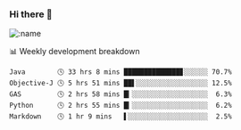 ### Hi there 👋

<!--
**lv2020/lv2020** is a ✨ _special_ ✨ repository because its `README.md` (this file) appears on your GitHub profile.

Here are some ideas to get you started:

- 🔭 I’m currently working on ...
- 🌱 I’m currently learning ...
- 👯 I’m looking to collaborate on ...
- 🤔 I’m looking for help with ...
- 💬 Ask me about ...
- 📫 How to reach me: ...
- 😄 Pronouns: ...
- ⚡ Fun fact: ...
-->
![:name](https://count.getloli.com/get/@:lv2020)
 <!-- waka-box start -->
📊 Weekly development breakdown
```text
Java        🕓 33 hrs 8 mins ██████████████▊░░░░░░ 70.7%
Objective-J 🕓 5 hrs 51 mins ██▌░░░░░░░░░░░░░░░░░░ 12.5%
GAS         🕓 2 hrs 58 mins █▎░░░░░░░░░░░░░░░░░░░  6.3%
Python      🕓 2 hrs 55 mins █▎░░░░░░░░░░░░░░░░░░░  6.2%
Markdown    🕓 1 hr 9 mins   ▌░░░░░░░░░░░░░░░░░░░░  2.5%
```
<!-- Powered by https://github.com/YouEclipse/waka-box-go . -->
<!-- waka-box end -->
